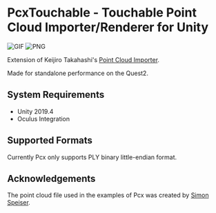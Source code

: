 PcxTouchable - Touchable Point Cloud Importer/Renderer for Unity
================================================================

![GIF](https://imgur.com/SXfEfhb.gif)
![PNG](https://imgur.com/wTp9zhx.png)

Extension of Keijiro Takahashi's [Point Cloud Importer].

[Point Cloud Importer]: https://github.com/keijiro/Pcx

Made for standalone performance on the Quest2.

System Requirements
-------------------

- Unity 2019.4
- Oculus Integration

Supported Formats
-----------------

Currently Pcx only supports PLY binary little-endian format.


Acknowledgements
----------------

The point cloud file used in the examples of Pcx was created by [Simon Speiser].

[Simon Speiser]: http://www.simonspeiser.de
